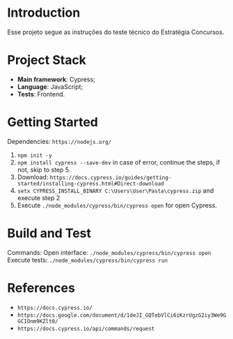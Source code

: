 # Introduction
Esse projeto segue as instruções do teste técnico do Estratégia Concursos.

# Project Stack
- **Main framework**: Cypress;
- **Language**: JavaScript;
- **Tests**: Frontend.

# Getting Started
Dependencies: `https://nodejs.org/`

1.	`npm init -y`
2.	`npm install cypress --save-dev` in case of error, continue the steps, if not, skip to step 5.
3.	Download: `https://docs.cypress.io/guides/getting-started/installing-cypress.html#Direct-download`
4.	`setx CYPRESS_INSTALL_BINARY C:\Users\User\Pasta\cypress.zip` and execute step 2
5.	Execute `./node_modules/cypress/bin/cypress open` for open Cypress.


# Build and Test
Commands:
Open interface: `./node_modules/cypress/bin/cypress open`
Execute tests: `./node_modules/cypress/bin/cypress run`

# References
- `https://docs.cypress.io/`
- `https://docs.google.com/document/d/1deJI_GQTebVlCi6iKzrUgzG2iy3We9GGCIOnm9KZlt0/`
- `https://docs.cypress.io/api/commands/request`
